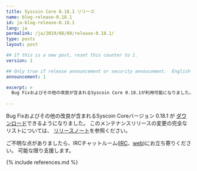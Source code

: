 ```yaml
---
title: Syscoin Core 0.18.1 リリース
name: blog-release-0.18.1
id: ja-blog-release-0.18.1
lang: ja
permalink: /ja/2019/08/09/release-0.18.1/
type: posts
layout: post

## If this is a new post, reset this counter to 1.
version: 1

## Only true if release announcement or security annoucement.  English posts only
announcement: 1

excerpt: >
  Bug Fixおよびその他の改良が含まれるSyscoin Core 0.18.1が利用可能になりました。
  
---
```

Bug Fixおよびその他の改良が含まれるSyscoin Coreバージョン 0.18.1 が
[ダウンロード][ダウンロードページ]できるようになりました。
このメンテナンスリリースの変更の完全なリストについては、
[リリースノート][]を参照ください。

ご不明な点がありましたら、IRCチャットルーム([IRC][irc]、[web][web irc])にお立ち寄りください。
可能な限り支援します。

[リリースノート]: /ja/releases/0.18.1/
[IRC]: irc://irc.freenode.net/syscoin
[web irc]: https://webchat.freenode.net/?channels=syscoin&uio=d4
[ダウンロードページ]: /ja/download

{% include references.md %}

